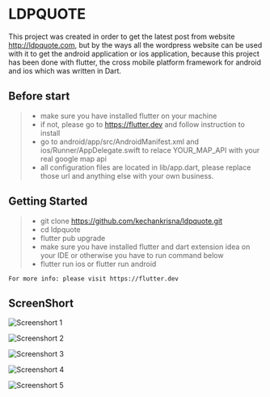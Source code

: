 # LDPQUOTE

This project was created in order to get the latest post from website http://ldpquote.com, but by the ways all the wordpress website can be used with it to get the android application or ios application, because this project has been done with flutter, the cross mobile platform framework for android and ios which was written in Dart.


## Before start

> - make sure you have installed flutter on your machine
> - if not, please go to https://flutter.dev and follow instruction to install
> - go to android/app/src/AndroidManifest.xml and ios/Runner/AppDelegate.swift to relace YOUR_MAP_API with your real google map api
> - all configuration files are located in lib/app.dart, please replace those url and anything else with your own business.

## Getting Started

> - git clone https://github.com/kechankrisna/ldpquote.git
> - cd ldpquote
> - flutter pub upgrade
> - make sure you have installed flutter and dart extension idea on your IDE or otherwise you have to run command below
> - flutter run ios or flutter run android

    For more info: please visit https://flutter.dev

## ScreenShort

![Screenshort 1](https://raw.githubusercontent.com/kechankrisna/ldpquote/master/screens/screenshort1.png)

![Screenshort 2](https://raw.githubusercontent.com/kechankrisna/ldpquote/master/screens/screenshort2.png)

![Screenshort 3](https://raw.githubusercontent.com/kechankrisna/ldpquote/master/screens/screenshort3.png)

![Screenshort 4](https://raw.githubusercontent.com/kechankrisna/ldpquote/master/screens/screenshort4.png)

![Screenshort 5](https://raw.githubusercontent.com/kechankrisna/ldpquote/master/screens/screenshort5.png)